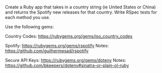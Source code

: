 Create a Ruby app that takes in a country
string (ie United States or China) and
returns the Spotify new releases for that country.
Write RSpec tests for each method you use.

Use the following gems:

Country Codes: https://rubygems.org/gems/iso_country_codes

Spotify: https://rubygems.org/gems/rspotify
Notes: https://github.com/guilhermesad/rspotify

Secure API Keys: https://rubygems.org/gems/dotenv
Notes: https://github.com/bkeepers/dotenv#sinatra-or-plain-ol-ruby
